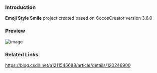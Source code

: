 ### Introduction
**Emoji Style Smile** project created based on CocosCreator version 3.6.0

### Preview
![image](../../../image/202207/2022072302.png)

### Related Links
https://blog.csdn.net/a1211545688/article/details/120246900